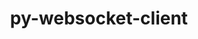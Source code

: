 ---
title: "py-websocket-client"
layout: cache
categories: [package, develop-2024-03-17]
meta: {"versions": ["1.6.3"], "compilers": ["gcc@=11.1.0", "gcc@=11.4.0", "gcc@=9.4.0", "oneapi@=2024.0.0"], "oss": ["ubuntu20.04", "ubuntu22.04"], "platforms": ["linux"], "targets": ["neoverse_v1", "neoverse_v2", "ppc64le", "x86_64_v3"], "stacks": ["data-vis-sdk", "e4s", "e4s-neoverse-v2", "e4s-neoverse_v1", "e4s-oneapi", "e4s-power", "root"], "num_specs": 13, "num_specs_by_stack": {"root": 13, "e4s-power": 2, "data-vis-sdk": 2, "e4s-neoverse_v1": 2, "e4s-neoverse-v2": 2, "e4s": 3, "e4s-oneapi": 2}}
spec_details: [{"hash": "seek7zjhjegnxrsfebphjpiblrfasgvw", "compiler": "gcc@=9.4.0", "versions": ["1.6.3"], "os": "ubuntu20.04", "platform": "linux", "target": "ppc64le", "variants": ["build_system=python_pip"], "stacks": ["root", "e4s-power"], "size": "-", "tarball": "https://binaries.spack.io/develop-2024-03-17/build_cache/linux-ubuntu20.04-ppc64le/gcc-9.4.0/py-websocket-client-1.6.3/linux-ubuntu20.04-ppc64le-gcc-9.4.0-py-websocket-client-1.6.3-seek7zjhjegnxrsfebphjpiblrfasgvw.spack"}, {"hash": "m6junx2rvjnpctygnryleyjm7wybexcw", "compiler": "gcc@=9.4.0", "versions": ["1.6.3"], "os": "ubuntu20.04", "platform": "linux", "target": "ppc64le", "variants": ["build_system=python_pip"], "stacks": ["root", "e4s-power"], "size": "-", "tarball": "https://binaries.spack.io/develop-2024-03-17/build_cache/linux-ubuntu20.04-ppc64le/gcc-9.4.0/py-websocket-client-1.6.3/linux-ubuntu20.04-ppc64le-gcc-9.4.0-py-websocket-client-1.6.3-m6junx2rvjnpctygnryleyjm7wybexcw.spack"}, {"hash": "jsgbpziem7kcw666lr332fc2uu5o4buc", "compiler": "gcc@=11.1.0", "versions": ["1.6.3"], "os": "ubuntu20.04", "platform": "linux", "target": "x86_64_v3", "variants": ["build_system=python_pip"], "stacks": ["root", "data-vis-sdk"], "size": "-", "tarball": "https://binaries.spack.io/develop-2024-03-17/build_cache/linux-ubuntu20.04-x86_64_v3/gcc-11.1.0/py-websocket-client-1.6.3/linux-ubuntu20.04-x86_64_v3-gcc-11.1.0-py-websocket-client-1.6.3-jsgbpziem7kcw666lr332fc2uu5o4buc.spack"}, {"hash": "oh5ixtjj5kfjhlsyoc6dinz5jrjrgamu", "compiler": "gcc@=11.1.0", "versions": ["1.6.3"], "os": "ubuntu20.04", "platform": "linux", "target": "x86_64_v3", "variants": ["build_system=python_pip"], "stacks": ["root", "data-vis-sdk"], "size": "-", "tarball": "https://binaries.spack.io/develop-2024-03-17/build_cache/linux-ubuntu20.04-x86_64_v3/gcc-11.1.0/py-websocket-client-1.6.3/linux-ubuntu20.04-x86_64_v3-gcc-11.1.0-py-websocket-client-1.6.3-oh5ixtjj5kfjhlsyoc6dinz5jrjrgamu.spack"}, {"hash": "wtn6hecvsxufqasxzcolhhfwhvyovyhl", "compiler": "gcc@=11.4.0", "versions": ["1.6.3"], "os": "ubuntu22.04", "platform": "linux", "target": "neoverse_v1", "variants": ["build_system=python_pip"], "stacks": ["e4s-neoverse_v1", "root"], "size": "-", "tarball": "https://binaries.spack.io/develop-2024-03-17/build_cache/linux-ubuntu22.04-neoverse_v1/gcc-11.4.0/py-websocket-client-1.6.3/linux-ubuntu22.04-neoverse_v1-gcc-11.4.0-py-websocket-client-1.6.3-wtn6hecvsxufqasxzcolhhfwhvyovyhl.spack"}, {"hash": "n4j4dyk5m7wk5ppmd2n6sv6sfq6t3tck", "compiler": "gcc@=11.4.0", "versions": ["1.6.3"], "os": "ubuntu22.04", "platform": "linux", "target": "neoverse_v1", "variants": ["build_system=python_pip"], "stacks": ["e4s-neoverse_v1", "root"], "size": "-", "tarball": "https://binaries.spack.io/develop-2024-03-17/build_cache/linux-ubuntu22.04-neoverse_v1/gcc-11.4.0/py-websocket-client-1.6.3/linux-ubuntu22.04-neoverse_v1-gcc-11.4.0-py-websocket-client-1.6.3-n4j4dyk5m7wk5ppmd2n6sv6sfq6t3tck.spack"}, {"hash": "kthz4zm5a2pucsamgxbivwh6thqx5whq", "compiler": "gcc@=11.4.0", "versions": ["1.6.3"], "os": "ubuntu22.04", "platform": "linux", "target": "neoverse_v2", "variants": ["build_system=python_pip"], "stacks": ["root", "e4s-neoverse-v2"], "size": "-", "tarball": "https://binaries.spack.io/develop-2024-03-17/build_cache/linux-ubuntu22.04-neoverse_v2/gcc-11.4.0/py-websocket-client-1.6.3/linux-ubuntu22.04-neoverse_v2-gcc-11.4.0-py-websocket-client-1.6.3-kthz4zm5a2pucsamgxbivwh6thqx5whq.spack"}, {"hash": "7eeopn2s2cizf37k6q5c72nqoe2rcxku", "compiler": "gcc@=11.4.0", "versions": ["1.6.3"], "os": "ubuntu22.04", "platform": "linux", "target": "neoverse_v2", "variants": ["build_system=python_pip"], "stacks": ["root", "e4s-neoverse-v2"], "size": "-", "tarball": "https://binaries.spack.io/develop-2024-03-17/build_cache/linux-ubuntu22.04-neoverse_v2/gcc-11.4.0/py-websocket-client-1.6.3/linux-ubuntu22.04-neoverse_v2-gcc-11.4.0-py-websocket-client-1.6.3-7eeopn2s2cizf37k6q5c72nqoe2rcxku.spack"}, {"hash": "5r6f2fm37v4lwzf7l6xccoad2yzaitr2", "compiler": "gcc@=11.4.0", "versions": ["1.6.3"], "os": "ubuntu22.04", "platform": "linux", "target": "x86_64_v3", "variants": ["build_system=python_pip"], "stacks": ["root", "e4s"], "size": "-", "tarball": "https://binaries.spack.io/develop-2024-03-17/build_cache/linux-ubuntu22.04-x86_64_v3/gcc-11.4.0/py-websocket-client-1.6.3/linux-ubuntu22.04-x86_64_v3-gcc-11.4.0-py-websocket-client-1.6.3-5r6f2fm37v4lwzf7l6xccoad2yzaitr2.spack"}, {"hash": "t3ufurie4366qe7dggm356bl2caxgoli", "compiler": "gcc@=11.4.0", "versions": ["1.6.3"], "os": "ubuntu22.04", "platform": "linux", "target": "x86_64_v3", "variants": ["build_system=python_pip"], "stacks": ["root", "e4s"], "size": "-", "tarball": "https://binaries.spack.io/develop-2024-03-17/build_cache/linux-ubuntu22.04-x86_64_v3/gcc-11.4.0/py-websocket-client-1.6.3/linux-ubuntu22.04-x86_64_v3-gcc-11.4.0-py-websocket-client-1.6.3-t3ufurie4366qe7dggm356bl2caxgoli.spack"}, {"hash": "rgsaxa6pslmgroql3itcatnkk4fdan26", "compiler": "gcc@=11.4.0", "versions": ["1.6.3"], "os": "ubuntu22.04", "platform": "linux", "target": "x86_64_v3", "variants": ["build_system=python_pip"], "stacks": ["root", "e4s"], "size": "-", "tarball": "https://binaries.spack.io/develop-2024-03-17/build_cache/linux-ubuntu22.04-x86_64_v3/gcc-11.4.0/py-websocket-client-1.6.3/linux-ubuntu22.04-x86_64_v3-gcc-11.4.0-py-websocket-client-1.6.3-rgsaxa6pslmgroql3itcatnkk4fdan26.spack"}, {"hash": "c6wgbt6bakzcn6eien3iyy4k3rn3boms", "compiler": "oneapi@=2024.0.0", "versions": ["1.6.3"], "os": "ubuntu22.04", "platform": "linux", "target": "x86_64_v3", "variants": ["build_system=python_pip"], "stacks": ["root", "e4s-oneapi"], "size": "-", "tarball": "https://binaries.spack.io/develop-2024-03-17/build_cache/linux-ubuntu22.04-x86_64_v3/oneapi-2024.0.0/py-websocket-client-1.6.3/linux-ubuntu22.04-x86_64_v3-oneapi-2024.0.0-py-websocket-client-1.6.3-c6wgbt6bakzcn6eien3iyy4k3rn3boms.spack"}, {"hash": "jaje5t2nni3szt3ex2xv3uftcqep3bxp", "compiler": "oneapi@=2024.0.0", "versions": ["1.6.3"], "os": "ubuntu22.04", "platform": "linux", "target": "x86_64_v3", "variants": ["build_system=python_pip"], "stacks": ["root", "e4s-oneapi"], "size": "-", "tarball": "https://binaries.spack.io/develop-2024-03-17/build_cache/linux-ubuntu22.04-x86_64_v3/oneapi-2024.0.0/py-websocket-client-1.6.3/linux-ubuntu22.04-x86_64_v3-oneapi-2024.0.0-py-websocket-client-1.6.3-jaje5t2nni3szt3ex2xv3uftcqep3bxp.spack"}]
---